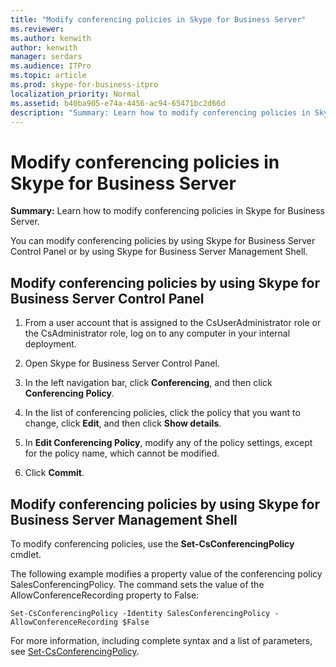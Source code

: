 ```yaml
---
title: "Modify conferencing policies in Skype for Business Server"
ms.reviewer: 
ms.author: kenwith
author: kenwith
manager: serdars
ms.audience: ITPro
ms.topic: article
ms.prod: skype-for-business-itpro
localization_priority: Normal
ms.assetid: b40ba905-e74a-4456-ac94-65471bc2d66d
description: "Summary: Learn how to modify conferencing policies in Skype for Business Server."
---
```


# Modify conferencing policies in Skype for Business Server
 
**Summary:** Learn how to modify conferencing policies in Skype for Business Server.
  
You can modify conferencing policies by using Skype for Business Server Control Panel or by using Skype for Business Server Management Shell.
  
## Modify conferencing policies by using Skype for Business Server Control Panel

1. From a user account that is assigned to the CsUserAdministrator role or the CsAdministrator role, log on to any computer in your internal deployment.
    
2.  Open Skype for Business Server Control Panel.
    
3. In the left navigation bar, click **Conferencing**, and then click **Conferencing Policy**.
    
4. In the list of conferencing policies, click the policy that you want to change, click **Edit**, and then click **Show details**.
    
5. In **Edit Conferencing Policy**, modify any of the policy settings, except for the policy name, which cannot be modified.
    
6. Click **Commit**.
    
## Modify conferencing policies by using Skype for Business Server Management Shell

To modify conferencing policies, use the **Set-CsConferencingPolicy** cmdlet.
  
The following example modifies a property value of the conferencing policy SalesConferencingPolicy. The command sets the value of the AllowConferenceRecording property to False:
  
```
Set-CsConferencingPolicy -Identity SalesConferencingPolicy -AllowConferenceRecording $False
```

For more information, including complete syntax and a list of parameters, see [Set-CsConferencingPolicy](https://docs.microsoft.com/powershell/module/skype/set-csconferencingpolicy?view=skype-ps).
  

